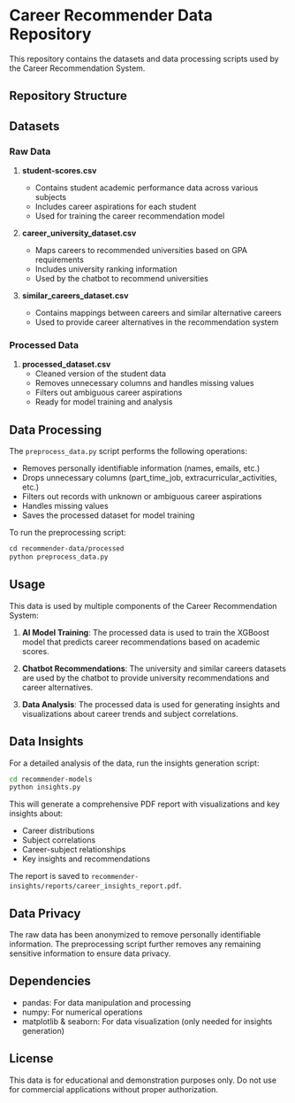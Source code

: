 # Career Recommender Data Repository

This repository contains the datasets and data processing scripts used by the Career Recommendation System.

## Repository Structure

## Datasets

### Raw Data

1. **student-scores.csv**
   - Contains student academic performance data across various subjects
   - Includes career aspirations for each student
   - Used for training the career recommendation model

2. **career_university_dataset.csv**
   - Maps careers to recommended universities based on GPA requirements
   - Includes university ranking information
   - Used by the chatbot to recommend universities

3. **similar_careers_dataset.csv**
   - Contains mappings between careers and similar alternative careers
   - Used to provide career alternatives in the recommendation system

### Processed Data

1. **processed_dataset.csv**
   - Cleaned version of the student data
   - Removes unnecessary columns and handles missing values
   - Filters out ambiguous career aspirations
   - Ready for model training and analysis

## Data Processing

The `preprocess_data.py` script performs the following operations:
- Removes personally identifiable information (names, emails, etc.)
- Drops unnecessary columns (part_time_job, extracurricular_activities, etc.)
- Filters out records with unknown or ambiguous career aspirations
- Handles missing values
- Saves the processed dataset for model training

To run the preprocessing script:

```bash:recommender-data/README.md
cd recommender-data/processed
python preprocess_data.py
```

## Usage

This data is used by multiple components of the Career Recommendation System:

1. **AI Model Training**: The processed data is used to train the XGBoost model that predicts career recommendations based on academic scores.

2. **Chatbot Recommendations**: The university and similar careers datasets are used by the chatbot to provide university recommendations and career alternatives.

3. **Data Analysis**: The processed data is used for generating insights and visualizations about career trends and subject correlations.

## Data Insights

For a detailed analysis of the data, run the insights generation script:

```bash
cd recommender-models
python insights.py
```

This will generate a comprehensive PDF report with visualizations and key insights about:
- Career distributions
- Subject correlations
- Career-subject relationships
- Key insights and recommendations

The report is saved to `recommender-insights/reports/career_insights_report.pdf`.

## Data Privacy

The raw data has been anonymized to remove personally identifiable information. The preprocessing script further removes any remaining sensitive information to ensure data privacy.

## Dependencies

- pandas: For data manipulation and processing
- numpy: For numerical operations
- matplotlib & seaborn: For data visualization (only needed for insights generation)

## License

This data is for educational and demonstration purposes only. Do not use for commercial applications without proper authorization.
